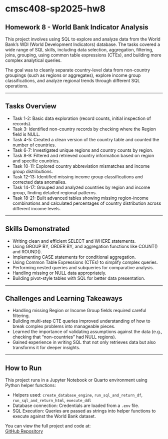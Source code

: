 # cmsc408-sp2025-hw8

## Homework 8 - World Bank Indicator Analysis

This project involves using SQL to explore and analyze data from the World Bank’s WDI (World Development Indicators) database. The tasks covered a wide range of SQL skills, including data selection, aggregation, filtering, joins, grouping, using common table expressions (CTEs), and building more complex analytical queries.

The goal was to cleanly separate country-level data from non-country groupings (such as regions or aggregates), explore income group classifications, and analyze regional trends through different SQL operations.

---

## Tasks Overview

- Task 1-2: Basic data exploration (record counts, initial inspection of records).
- Task 3: Identified non-country records by checking where the Region field is NULL.
- Task 4-5: Created a clean version of the country table and counted the number of countries.
- Task 6-7: Investigated unique regions and country counts by region.
- Task 8-9: Filtered and retrieved country information based on region and specific countries.
- Task 10-11: Explored country abbreviation mismatches and income group distributions.
- Task 12-13: Identified missing income group classifications and corrected data anomalies.
- Task 14-17: Grouped and analyzed countries by region and income group, finding detailed regional patterns.
- Task 18-21: Built advanced tables showing missing region-income combinations and calculated percentages of country distribution across different income levels.

---

## Skills Demonstrated

- Writing clean and efficient SELECT and WHERE statements.
- Using GROUP BY, ORDER BY, and aggregation functions like COUNT() and ROUND().
- Implementing CASE statements for conditional aggregation.
- Using Common Table Expressions (CTEs) to simplify complex queries.
- Performing nested queries and subqueries for comparative analysis.
- Handling missing or NULL data appropriately.
- Building pivot-style tables with SQL for better data presentation.

---

## Challenges and Learning Takeaways

- Handling missing Region or Income Group fields required careful filtering.
- Building multi-step CTE queries improved understanding of how to break complex problems into manageable pieces.
- Learned the importance of validating assumptions against the data (e.g., checking that “non-countries” had NULL regions).
- Gained experience in writing SQL that not only retrieves data but also transforms it for deeper insights.

---

## How to Run

This project runs in a Jupyter Notebook or Quarto environment using Python helper functions:

- Helpers used: `create_database_engine`, `run_sql_and_return_df`, `run_sql_and_return_html`, `execute_ddl`
- Database connection: Credentials are loaded from a `.env` file.
- SQL Execution: Queries are passed as strings into helper functions to execute against the World Bank dataset.

You can view the full project and code at:  
[GitHub Repository](https://github.com/cmsc-vcu/cmsc408-sp2025-hw8-RayanBTW/blob/319b4aab52b244f617e718302601623738165635/reports/report.qmd)